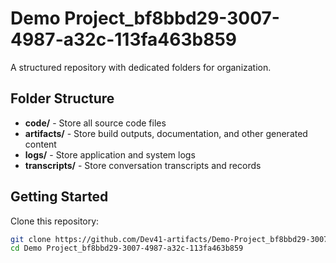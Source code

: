 # Demo Project_bf8bbd29-3007-4987-a32c-113fa463b859
A structured repository with dedicated folders for organization.

## Folder Structure

- **code/** - Store all source code files
- **artifacts/** - Store build outputs, documentation, and other generated content
- **logs/** - Store application and system logs
- **transcripts/** - Store conversation transcripts and records

## Getting Started

Clone this repository:
```bash
git clone https://github.com/Dev41-artifacts/Demo-Project_bf8bbd29-3007-4987-a32c-113fa463b859
cd Demo Project_bf8bbd29-3007-4987-a32c-113fa463b859
```
